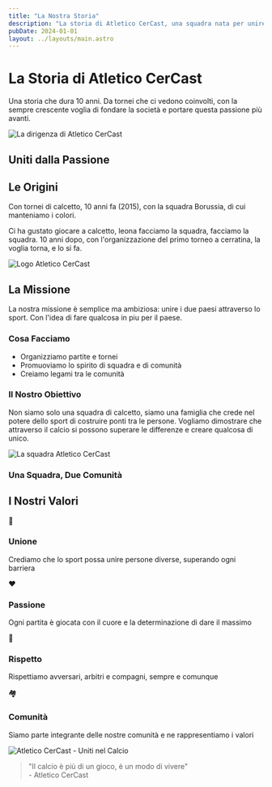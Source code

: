 ```yaml
---
title: "La Nostra Storia"
description: "La storia di Atletico CerCast, una squadra nata per unire due paesi"
pubDate: 2024-01-01
layout: ../layouts/main.astro
---
```


<div class="text-left space-y-16 max-w-6xl mx-auto">
  
  <!-- TITLE SECTION -->
  <div class="space-y-8">
    <h1 class="text-5xl font-bold text-white mb-4">La Storia di Atletico CerCast</h1>
    <p class="text-xl text-white max-w-3xl leading-relaxed">
      Una storia che dura 10 anni. Da tornei che ci vedono coinvolti, con la sempre crescente voglia di fondare la società e portare questa passione più avanti.
    </p>
  </div>

  <!-- HERO IMAGE 1 -->
  <div class="relative">
    <img 
      src="/images/dirigenza.jpg" 
      alt="La dirigenza di Atletico CerCast" 
      class="w-full h-96 object-cover rounded-lg shadow-2xl"
    />
    <div class="absolute inset-0 bg-black/30 rounded-lg"></div>
    <div class="absolute inset-0 flex items-center justify-center">
      <h2 class="text-4xl font-bold text-white text-center px-4">
        Uniti dalla Passione
      </h2>
    </div>
  </div>

  <!-- LE ORIGINI SECTION -->
  <div class="space-y-8">
    <h2 class="text-4xl font-bold text-white">Le Origini</h2>
      <p class="text-lg leading-relaxed text-white mb-4">
        Con tornei di calcetto, 10 anni fa (2015), con la squadra Borussia, di cui manteniamo i colori.
      </p>
      <p class="text-lg leading-relaxed text-white">
        Ci ha gustato giocare a calcetto, leona facciamo la squadra, facciamo la squadra. 10 anni dopo, con l'organizzazione del primo torneo a cerratina, la voglia torna, e lo si fa.
      </p>
  </div>

  <!-- HERO IMAGE 2 -->
  <div class="relative">
    <img 
      src="/images/borussia.jpg" 
      alt="Logo Atletico CerCast" 
      class="w-full rounded-lg shadow-xl"
    />
  </div>

  <!-- LA MISSIONE SECTION -->
  <div class="space-y-8">
    <h2 class="text-4xl font-bold text-white">La Missione</h2>
    <div class="bg-black/20 p-8 rounded-lg">
      <p class="text-xl font-semibold text-white mb-6">
        La nostra missione è semplice ma ambiziosa: 
        <span class="text-3xl font-bold block mt-2">unire i due paesi attraverso lo sport. Con l'idea di fare qualcosa in piu per il paese.</span>
      </p>
      <div class="grid md:grid-cols-2 gap-6 mt-8">
        <div class="text-left">
          <h3 class="text-xl font-bold text-white mb-3">Cosa Facciamo</h3>
          <ul class="space-y-2 text-white">
            <li class="flex items-center space-x-2">
              <div class="w-2 h-2 bg-primary rounded-full"></div>
              <span>Organizziamo partite e tornei</span>
            </li>
            <li class="flex items-center space-x-2">
              <div class="w-2 h-2 bg-primary rounded-full"></div>
              <span>Promuoviamo lo spirito di squadra e di comunità</span>
            </li>
            <li class="flex items-center space-x-2">
              <div class="w-2 h-2 bg-primary rounded-full"></div>
              <span>Creiamo legami tra le comunità</span>
            </li>
          </ul>
        </div>
        <div class="text-left">
          <h3 class="text-xl font-bold text-white mb-3">Il Nostro Obiettivo</h3>
          <p class="text-white leading-relaxed">
            Non siamo solo una squadra di calcetto, siamo una famiglia che crede nel potere dello sport 
            di costruire ponti tra le persone. Vogliamo dimostrare che attraverso il calcio si possono 
            superare le differenze e creare qualcosa di unico.
          </p>
        </div>
      </div>
    </div>
  </div>

  <!-- HERO IMAGE 3 -->
  <div class="relative">
    <img 
      src="/images/castellana_alto.jpg" 
      alt="La squadra Atletico CerCast" 
      class="w-full h-80 object-cover rounded-lg shadow-2xl"
    />
    <div class="absolute inset-0 bg-gradient-to-t from-black/60 to-transparent rounded-lg"></div>
    <div class="absolute bottom-0 left-0 right-0 p-6">
      <h3 class="text-3xl font-bold text-white text-center">
        Una Squadra, Due Comunità
      </h3>
    </div>
  </div>

  <!-- I NOSTRI VALORI SECTION -->
  <div class="space-y-8">
    <h2 class="text-4xl font-bold text-white">I Nostri Valori</h2>
    <div class="grid md:grid-cols-2 lg:grid-cols-4 gap-6">
      <div class="bg-primary/10 p-6 rounded-lg text-center hover:bg-primary/20 transition-colors">
        <div class="w-16 h-16 bg-primary rounded-full flex items-center justify-center mx-auto mb-4">
          <span class="text-2xl font-bold text-white">🤝</span>
        </div>
        <h3 class="text-xl font-bold text-white mb-3">Unione</h3>
        <p class="text-white">Crediamo che lo sport possa unire persone diverse, superando ogni barriera</p>
      </div>
      <div class="bg-primary/10 p-6 rounded-lg text-center hover:bg-primary/20 transition-colors">
        <div class="w-16 h-16 bg-primary rounded-full flex items-center justify-center mx-auto mb-4">
          <span class="text-2xl font-bold text-white">❤️</span>
        </div>
        <h3 class="text-xl font-bold text-white mb-3">Passione</h3>
        <p class="text-white">Ogni partita è giocata con il cuore e la determinazione di dare il massimo</p>
      </div>
      <div class="bg-primary/10 p-6 rounded-lg text-center hover:bg-primary/20 transition-colors">
        <div class="w-16 h-16 bg-primary rounded-full flex items-center justify-center mx-auto mb-4">
          <span class="text-2xl font-bold text-white">🙏</span>
        </div>
        <h3 class="text-xl font-bold text-white mb-3">Rispetto</h3>
        <p class="text-white">Rispettiamo avversari, arbitri e compagni, sempre e comunque</p>
      </div>
      <div class="bg-primary/10 p-6 rounded-lg text-center hover:bg-primary/20 transition-colors">
        <div class="w-16 h-16 bg-primary rounded-full flex items-center justify-center mx-auto mb-4">
          <span class="text-2xl font-bold text-white">🏘️</span>
        </div>
        <h3 class="text-xl font-bold text-white mb-3">Comunità</h3>
        <p class="text-white">Siamo parte integrante delle nostre comunità e ne rappresentiamo i valori</p>
      </div>
    </div>
  </div>

  <!-- FINAL HERO IMAGE -->
  <div class="relative">
    <img 
      src="/images/logo.png" 
      alt="Atletico CerCast - Uniti nel Calcio" 
      class="w-full h-48 object-contain rounded-lg shadow-xl bg-gradient-to-r from-primary/30 to-primary/10 p-6"
    />
  </div>

  <!-- CLOSING QUOTE -->
  <div class="border-t border-primary/30 pt-8">
    <blockquote class="text-2xl italic text-center text-white">
      <span class="text-white font-bold">"Il calcio è più di un gioco, è un modo di vivere"</span>
      <br>
      <span class="text-lg mt-2 block">- Atletico CerCast</span>
    </blockquote>
  </div>

</div>